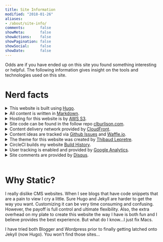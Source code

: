 ```yaml
---
title: Site Information
modified: "2018-01-26"
aliases:
- /about/site-info/
comments:       false
showMeta:       false
showActions:    false
showPagination: false
showSocial:     false
showDate:       false
---
```


Odds are if you have ended up on this site you found something interesting
or helpful. The following information gives insight on the tools and
technologies used on this site.

# Nerd facts

<article>

<details>
  <summary>This website is built using <u><a target="_blank" href="https://gohugo.io/">Hugo</a></u>.</summary>
  <p>Hugo is the backbone of this site. It is a powerful engine that allows me to write plain text files. Hugo then handles converting all the css, code blocks, html snippets, etc. into a pretty static web site. Since this site is static it allows me to quickly modify sections. Also, it is quite fast to serve static pages so response time should always be pretty good. Prior to Hugo I was using the static generator <a target="_blank" href="https://jekyllrb.com/">Jekyll</a>. </p>
</details>
<details>
  <summary>All content is written in <u><a target="_blank" href="http://en.wikipedia.org/wiki/Markdown">Markdown</a></u>.</summary>
  <p>If you are not familiar with markdown it allows me to write plain text in such a way that an engine will be able to transform that text into a rich format like html. All this means I can write using any text editor I want (even vim if I so please) and create content without having to write all those dirty html tags. How many times have you forgotten to add that forward slash on a end tag resulting in a malformed page? </p>
</details>
<details>
  <summary>Hosting for this website is by <u><a target="_blank" href="https://docs.aws.amazon.com/AmazonS3/latest/dev/WebsiteHosting.html">AWS S3</a></u>.</summary>
  <p>AWS S3 allows me to dumb a bunch of files into a bucket and easily share the static website. Github pages makes hosting a website easy. Hosting a website via Apache, Nginx, or IIS isn't rocket science however by using AWS it's dirt cheap and no server cost. </p>
</details>
<details>
  <summary>Site code can be found in the follow repo <u><a target="_blank" href="https://github.com/clburlison/clburlison.com">clburlison.com</a></u>.</summary>
  <p>I <3 Github. Git is such a nice version control system to work with. All content is publicly accessible for two reasons: 1) I want others to be able to see how this site was created. 2) Sharing this code means if you find something you like you are able to copy/paste working code. With that said please don't blatantly steal written work of mine without crediting me. </p>
</details>
<details>
  <summary>Content delivery network provided by <u><a target="_blank" href="https://aws.amazon.com/cloudfront/">CloudFront</a></u>.</summary>
  <p>CloudFront connects into the rest of the AWS ecosystem really easily. This keeps the cost of this website down since everyone will hit the cached content instead of the S3 bucket directly, which also helps with scale. It also means you get a nice and fast response time. </p>
</details>
<details>
  <summary>Content ideas are tracked via <u><a target="_blank" href="https://github.com/clburlison/clburlison.com/issues">Github Issues</a></u> and <u><a target="_blank" href="https://waffle.io/clburlison/clburlison.com">Waffle.io</a></u>.</summary>
    <p><a href="https://waffle.io/clburlison/clburlison.com"><img src="https://badge.waffle.io/clburlison/clburlison.com.svg?columns=all" alt="Waffle.io status badge"></a><br>
    At any given time I might have 20 plus ideas or topics that I wish to write about. To keep track of these various ideas I create a Github issue. This allows me to add links or any notes that might be needed for me to understand what I wanted to write about. That means some of my issues might not make sense to you. Waffle.io just gives me a visual to keep me working on one or two topics at a time. The "Ready" tag is for content I am planning on writing about soon. The "In Progress" tag is for content ideas I'm working on right now.<br><br> With that said if you ever have any questions or would like for me to write about a specific topic feel free to create an issue and I will certainly think about it.  </p>
</details>
<details>
  <summary>The theme for this website was created by <u><a target="_blank" href="https://github.com/kakawait">Thibaud Lepretre</a></u>.</summary>
  <p>The theme <a target="_blank" href="https://github.com/kakawait/hugo-tranquilpeak-theme/">tranquilpeak</a> is a gorgeous responsive theme for Hugo blog framework.</p>
</details>
<details>
  <summary>CircleCI builds my website <u><a target="_blank" href="https://circleci.com/gh/clburlison/clburlison.com">Build History</a></u>.</summary>
  <p><a href="https://circleci.com/gh/clburlison/clburlison.com"><img src="https://circleci.com/gh/clburlison/clburlison.com.svg?style=svg" alt="Build Status"></a> <br>
    CircleCI is a continuous integration application that pulls the contents of my Github repo on every commit I submit to the source branch. The purpose of using CircleCI to build my Hugo site is so I no longer have to manually manage any of the master branch, which is where all of the html files are stored. Other benefits to using CircleCI include the ability to have a running record of all my builds. This allows me to know at any given point in time when I broke something. In the past this site used Travis CI however CircleCI is way faster.</p>
</details>
<details>
  <summary>User tracking is enabled and provided by <u><a target="_blank" href="https://www.google.com/analytics/">Google Analytics</a></u>.</summary>
  <p>Google rules the world. I do enable user tracking simply for the purpose of knowing viewership. Knowing which articles are the most popular help me when deciding what content I want to write about next.</p>
</details>
<details>
  <summary>Site comments are provided by <u><a target="_blank" href="https://disqus.com">Disqus</a></u>.</summary>
  <p>Disqus is a free service. It is widely used. It also allows users to login via different social media sites. What is not to like?</p>
</details>

</article>

<br>

# Why Static?
I really dislike CMS websites. When I see blogs that have code snippets that are a pain to view I cry a little. Sure Hugo and Jekyll are harder to get the way you want. Customizing it can be very time consuming and confusing. However, the payoff is full control and ultimate flexibility. Also, the extra overhead on my plate to create this website the way I have is both fun and I believe provides the best experience. But what do I know...I just fix Macs.

I have tried both Blogger and Wordpress prior to finally getting latched onto Jekyll (now Hugo). You won't find those sites...

